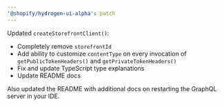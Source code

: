 ```yaml
---
'@shopify/hydrogen-ui-alpha': patch
---
```


Updated `createStorefrontClient()`:

- Completely remove `storefrontId`
- Add ability to customize `contentType` on every invocation of `getPublicTokenHeaders()` and `getPrivateTokenHeaders()`
- Fix and update TypeScript type explanations
- Update README docs

Also updated the README with additional docs on restarting the GraphQL server in your IDE.
